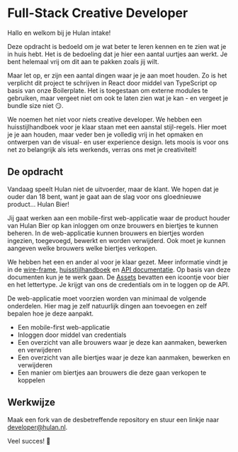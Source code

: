 # Full-Stack Creative Developer

Hallo en welkom bij je Hulan intake!

Deze opdracht is bedoeld om je wat beter te leren kennen en te zien wat je in huis hebt. Het is de bedoeling dat je hier een aantal uurtjes aan werkt. Je bent helemaal vrij om dit aan te pakken zoals jij wilt.

Maar let op, er zijn een aantal dingen waar je je aan moet houden. Zo is het verplicht dit project te schrijven in React door middel van TypeScript op basis van onze Boilerplate. Het is toegestaan om externe modules te gebruiken, maar vergeet niet om ook te laten zien wat je kan - en vergeet je bundle size niet 😏.

We noemen het niet voor niets creative developer. We hebben een huisstijlhandboek voor je klaar staan met een aanstal stijl-regels. Hier moet je je aan houden, maar veder ben je volledig vrij in het opmaken en ontwerpen van de visual- en user experience design. Iets moois is voor ons net zo belangrijk als iets werkends, verras ons met je creativiteit!

## De opdracht

Vandaag speelt Hulan niet de uitvoerder, maar de klant. We hopen dat je ouder dan 18 bent, want je gaat aan de slag voor ons gloednieuwe product... Hulan Bier!

Jij gaat werken aan een mobile-first web-applicatie waar de product houder van Hulan Bier op kan inloggen om onze brouwers en biertjes te kunnen beheren. In de web-applicatie kunnen brouwers en biertjes worden ingezien, toegevoegd, bewerkt en worden verwijderd. Ook moet je kunnen aangeven welke brouwers welke biertjes verkopen.

We hebben het een en ander al voor je klaar gezet. Meer informatie vindt je in de [wire-frame](https://github.com/hulan-intake/documentation/blob/master/full-stack-creative-developer/resources/wire-frame.pdf?raw=true), [huisstijlhandboek](https://github.com/hulan-intake/documentation/blob/master/full-stack-creative-developer/resources/huisstijl-handboek.pdf?raw=true) en [API documentatie](https://github.com/hulan-intake/documentation/blob/master/full-stack-creative-developer/resources/api-documentatie.pdf?raw=true). Op basis van deze documenten kun je te werk gaan. De [Assets](https://github.com/hulan-intake/documentation/blob/master/full-stack-creative-developer/resources/assets.zip?raw=true) bevatten een icoontje voor bier en het lettertype. Je krijgt van ons de credentials om in te loggen op de API.

De web-applicatie moet voorzien worden van minimaal de volgende onderdelen. Hier mag je zelf natuurlijk dingen aan toevoegen en zelf bepalen hoe je deze aanpakt.

- Een mobile-first web-applicatie
- Inloggen door middel van credentials
- Een overzicht van alle brouwers waar je deze kan aanmaken, bewerken en verwijderen
- Een overzicht van alle biertjes waar je deze kan aanmaken, bewerken en verwijderen
- Een manier om biertjes aan brouwers die deze gaan verkopen te koppelen

## Werkwijze

Maak een fork van de desbetreffende repository en stuur een linkje naar developer@hulan.nl.

Veel succes! 🍺
